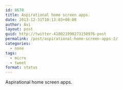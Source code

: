 ```yaml
---
id: 8678
title: Aspirational home screen apps.
date: 2013-12-31T10:13:03+00:00
author: Avi
layout: post
guid: http://twitter-418021990273150976-post
permalink: /post/aspirational-home-screen-apps-2/
categories:
  - none
tags:
  - micro
  - tweet
format: status
---
```

Aspirational home screen apps.